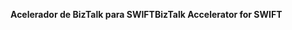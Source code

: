 <span data-ttu-id="074ee-101">**Acelerador de BizTalk para SWIFT**</span><span class="sxs-lookup"><span data-stu-id="074ee-101">**BizTalk Accelerator for SWIFT**</span></span>